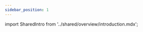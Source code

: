```yaml
---
sidebar_position: 1
---
```


import SharedIntro from '../shared/overview/introduction.mdx';

<SharedIntro platform="android" />